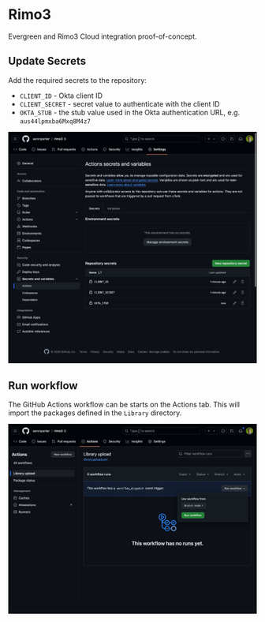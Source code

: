 # Rimo3

Evergreen and Rimo3 Cloud integration proof-of-concept.

## Update Secrets

Add the required secrets to the repository:

* `CLIENT_ID` - Okta client ID
* `CLIENT_SECRET` - secret value to authenticate with the client ID
* `OKTA_STUB` - the stub value used in the Okta authentication URL, e.g. `aus44lpmxba6Mxq8M4z7`

![.img/repo-secrets.jpeg](.img/repo-secrets.jpeg)

## Run workflow

The GitHub Actions workflow can be starts on the Actions tab. This will import the packages defined in the `Library` directory.

![.img/run-workflow.jpeg](.img/run-workflow.jpeg)
